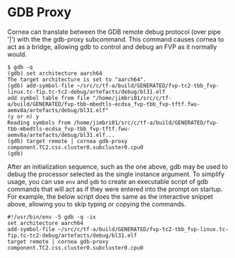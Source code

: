 # GDB Proxy

Cornea can translate between the GDB remote debug protocol (over
pipe '|') with the
the gdb-proxy subcommand. This command causes cornea to act as a
bridge, allowing gdb to control and debug an FVP as it normally would.

```
$ gdb -q
(gdb) set architecture aarch64
The target architecture is set to "aarch64".
(gdb) add-symbol-file ~/src/c/tf-a/build/GENERATED/fvp-tc2-tbb_fvp-linux.tc-fip.tc-tc2-debug/artefacts/debug/bl31.elf
add symbol table from file "/home/jimbri01/src/c/tf-a/build/GENERATED/fvp-tbb-mbedtls-ecdsa_fvp-tbb_fvp-tftf.fwu-aemv8a/artefacts/debug/bl31.elf"
(y or n) y
Reading symbols from /home/jimbri01/src/c/tf-a/build/GENERATED/fvp-tbb-mbedtls-ecdsa_fvp-tbb_fvp-tftf.fwu-aemv8a/artefacts/debug/bl31.elf...
(gdb) target remote | cornea gdb-proxy component.TC2.css.cluster0.subcluster0.cpu0
(gdb)
```

After an initialization sequence, such as the one above, gdb may be
used to debug the processor selected as the single instance argument.
To simplify usage, you can use `env` and `gdb` to create an executable
script of gdb commands that will act as if they were entered into the
prompt on startup. For example, the below script does the same as the
interactive snippet above, allowing you to skip typing or copying the
commands.

```
#!/usr/bin/env -S gdb -q -ix
set architecture aarch64
add-symbol-file ~/src/c/tf-a/build/GENERATED/fvp-tc2-tbb_fvp-linux.tc-fip.tc-tc2-debug/artefacts/debug/bl31.elf
target remote | cornea gdb-proxy component.TC2.css.cluster0.subcluster0.cpu0
```
